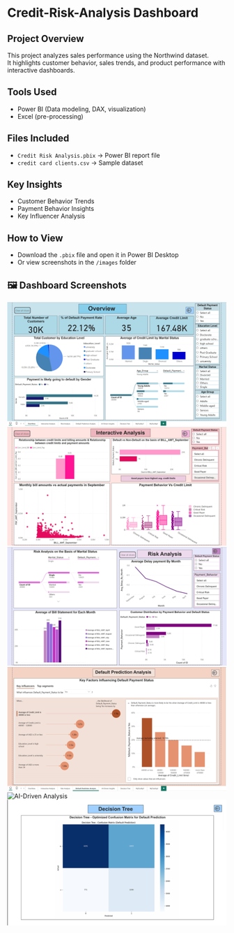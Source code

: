 # Credit-Risk-Analysis Dashboard


## Project Overview
This project analyzes sales performance using the Northwind dataset.  
It highlights customer behavior, sales trends, and product performance with interactive dashboards.

## Tools Used
- Power BI (Data modeling, DAX, visualization)
- Excel (pre-processing)

## Files Included
- `Credit Risk Analysis.pbix` → Power BI report file  
- `credit card clients.csv` → Sample dataset  

## Key Insights
- Customer Behavior Trends
- Payment Behavior Insights
- Key Influencer Analysis

## How to View
- Download the `.pbix` file and open it in Power BI Desktop  
- Or view screenshots in the `/images` folder

## 🖼️ Dashboard Screenshots
![Dashboard Overview](images/Overview.png)
![Interactive Analysis](images/Interactive_Analysis.png)
![Risk Analysis](images/Risk_Analysis.png)
![Default Prediction Analysis](images/Default_Prediction_Analysis.png)
![AI-Driven Analysis](images/Ai-Driven_Analysis.png)
![Decision Tree](images/Decision_Tree.png)
